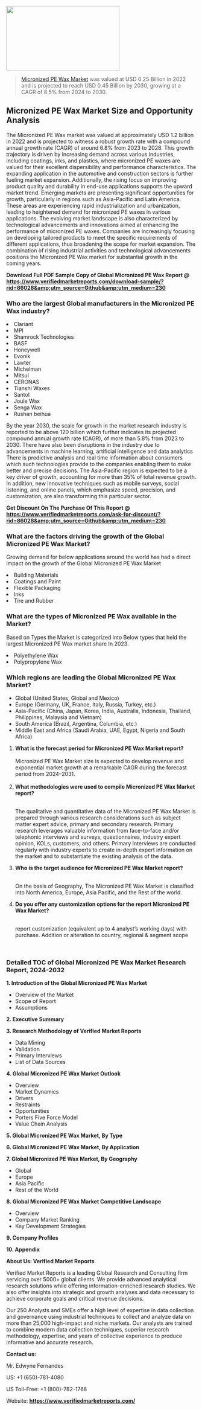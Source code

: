 <img src="https://ffe5etoiles.com/wp-content/uploads/2024/12/MST1-300x171.png" alt="" width="300" height="171" class="alignnone size-medium wp-image-20088" /><blockquote><p><p><a href="https://www.verifiedmarketreports.com/download-sample/?rid=86028&utm_source=Github&utm_medium=230" target="_blank">Micronized PE Wax Market</a> was valued at USD 0.25 Billion in 2022 and is projected to reach USD 0.45 Billion by 2030, growing at a CAGR of 8.5% from 2024 to 2030.</p></blockquote><p><h2>Micronized PE Wax Market Size and Opportunity Analysis</h2> The Micronized PE Wax market was valued at approximately USD 1.2 billion in 2022 and is projected to witness a robust growth rate with a compound annual growth rate (CAGR) of around 6.8% from 2023 to 2028. This growth trajectory is driven by increasing demand across various industries, including coatings, inks, and plastics, where micronized PE waxes are valued for their excellent dispersibility and performance characteristics. The expanding application in the automotive and construction sectors is further fueling market expansion. Additionally, the rising focus on improving product quality and durability in end-use applications supports the upward market trend. Emerging markets are presenting significant opportunities for growth, particularly in regions such as Asia-Pacific and Latin America. These areas are experiencing rapid industrialization and urbanization, leading to heightened demand for micronized PE waxes in various applications. The evolving market landscape is also characterized by technological advancements and innovations aimed at enhancing the performance of micronized PE waxes. Companies are increasingly focusing on developing tailored products to meet the specific requirements of different applications, thus broadening the scope for market expansion. The combination of rising industrial activities and technological advancements positions the Micronized PE Wax market for substantial growth in the coming years. </p><p class=""><strong>Download Full PDF Sample Copy of Global Micronized PE Wax Report @ <a href="https://www.verifiedmarketreports.com/download-sample/?rid=86028&amp;utm_source=Github&amp;utm_medium=230" target="_blank">https://www.verifiedmarketreports.com/download-sample/?rid=86028&amp;utm_source=Github&amp;utm_medium=230</a></strong></p><h3 id="" class="">Who are the largest Global manufacturers in the Micronized PE Wax industry?</h3><p><li>Clariant</li><li> MPI</li><li> Shamrock Technologies</li><li> BASF</li><li> Honeywell</li><li> Evonik</li><li> Lawter</li><li> Michelman</li><li> Mitsui</li><li> CERONAS</li><li> Tianshi Waxes</li><li> Santol</li><li> Joule Wax</li><li> Senga Wax</li><li> Rushan beihua</li></p><div class=""><div class="" dir="" data-message-author-role="" data-message-id="" data-message-model-slug=""><div class=""><div class=""><div class=""><div class="" dir="" data-message-author-role="" data-message-id="" data-message-model-slug=""><div class=""><div class=""><p>By the year 2030, the scale for growth in the market research industry is reported to be above 120 billion which further indicates its projected compound annual growth rate (CAGR), of more than 5.8% from 2023 to 2030. There have also been disruptions in the industry due to advancements in machine learning, artificial intelligence and data analytics There is predictive analysis and real time information about consumers which such technologies provide to the companies enabling them to make better and precise decisions. The Asia-Pacific region is expected to be a key driver of growth, accounting for more than 35% of total revenue growth. In addition, new innovative techniques such as mobile surveys, social listening, and online panels, which emphasize speed, precision, and customization, are also transforming this particular sector.</p><p><strong>Get Discount On The Purchase Of This Report @&nbsp; <a href="https://www.verifiedmarketreports.com/ask-for-discount/?rid=86028&amp;utm_source=Github&amp;utm_medium=230" target="_blank">https://www.verifiedmarketreports.com/ask-for-discount/?rid=86028&amp;utm_source=Github&amp;utm_medium=230</a></strong></p></div></div></div></div></div></div></div></div><h3 id="" class="">What are the factors driving the growth of the Global Micronized PE Wax Market?</h3><p id="" class="">Growing demand for below applications around the world has had a direct impact on the growth of the Global Micronized PE Wax Market</p><p id="" class=""><li>Building Materials</li><li> Coatings and Paint</li><li> Flexible Packaging</li><li> Inks</li><li> Tire and Rubber</li></p><h3 id="" class="">What are the types of Micronized PE Wax available in the Market?</h3><p id="" class="">Based on Types the Market is categorized into Below types that held the largest Micronized PE Wax market share In 2023.</p><p id="" class=""><li>Polyethylene Wax</li><li> Polypropylene Wax</li></p><h3 id="" class="">Which regions are leading the Global Micronized PE Wax Market?</h3><ul><li>Global (United States, Global and Mexico)</li><li>Europe (Germany, UK, France, Italy, Russia, Turkey, etc.)</li><li>Asia-Pacific (China, Japan, Korea, India, Australia, Indonesia, Thailand, Philippines, Malaysia and Vietnam)</li><li>South America (Brazil, Argentina, Columbia, etc.)</li><li>Middle East and Africa (Saudi Arabia, UAE, Egypt, Nigeria and South Africa)</li></ul><p><ol><li><strong>What is the forecast period for Micronized PE Wax Market report?<br /></strong><br /><span data-sheets-root="1" data-sheets-value="{&quot;1&quot;:2,&quot;2&quot;:&quot;XXXX size is expected to develop revenue and exponential market growth at a remarkable CAGR during the forecast period from 2024&ndash;2030.&quot;}" data-sheets-userformat="{&quot;2&quot;:12674,&quot;4&quot;:{&quot;1&quot;:2,&quot;2&quot;:16776960},&quot;10&quot;:2,&quot;11&quot;:0,&quot;15&quot;:&quot;Arial&quot;,&quot;16&quot;:12}">Micronized PE Wax Market size is expected to develop revenue and exponential market growth at a remarkable CAGR during the forecast period from 2024&ndash;2031.</span><br /><br /></li><li><strong>What methodologies were used to compile Micronized PE Wax Market report?<br /><br /></strong><p>The qualitative and quantitative data of the&nbsp;Micronized PE Wax Market is prepared through various research considerations such as subject matter expert advice, primary and secondary research. Primary research leverages valuable information from face-to-face and/or telephonic interviews and surveys, questionnaires, industry expert opinion, KOLs, customers, and others. Primary interviews are conducted regularly with industry experts to create in-depth expert information on the market and to substantiate the existing analysis of the data.&nbsp;</p></li><li><strong>Who is the target audience for Micronized PE Wax Market report?<br /><br /></strong><p>On the basis of Geography, The&nbsp;Micronized PE Wax Market is classified into North America, Europe, Asia Pacific, and the Rest of the world.</p></li><li><strong>Do you offer any customization options for the report Micronized PE Wax Market?<br /><br /></strong><p>report customization (equivalent up to 4 analyst&rsquo;s working days) with purchase. Addition or alteration to country, regional &amp; segment scope</p><p>&nbsp;</p></li></ol></p><h3 id="" class="">Detailed TOC of Global Micronized PE Wax Market Research Report, 2024-2032</h3><p id="" class=""><strong>1. Introduction of the Global Micronized PE Wax Market</strong></p><ul><li>Overview of the Market</li><li>Scope of Report</li><li>Assumptions</li></ul><p id="" class=""><strong>2. Executive Summary</strong></p><p id="" class=""><strong>3. Research Methodology of&nbsp;Verified Market Reports</strong></p><ul><li>Data Mining</li><li>Validation</li><li>Primary Interviews</li><li>List of Data Sources</li></ul><p id="" class=""><strong>4. Global Micronized PE Wax Market Outlook</strong></p><ul><li>Overview</li><li>Market Dynamics</li><li>Drivers</li><li>Restraints</li><li>Opportunities</li><li>Porters Five Force Model</li><li>Value Chain Analysis</li></ul><p id="" class=""><strong>5. Global Micronized PE Wax Market, By&nbsp;Type</strong></p><p id="" class=""><strong>6. Global Micronized PE Wax Market, By Application</strong></p><p id="" class=""><strong>7. Global Micronized PE Wax Market, By Geography</strong></p><ul><li>Global</li><li>Europe</li><li>Asia Pacific</li><li>Rest of the World</li></ul><p id="" class=""><strong>8. Global Micronized PE Wax Market Competitive Landscape</strong></p><ul><li>Overview</li><li>Company Market Ranking</li><li>Key Development Strategies</li></ul><p id="" class=""><strong>9. Company Profiles</strong></p><p id="" class=""><strong>10. Appendix</strong></p><p id="" class=""><strong>About Us: Verified Market Reports</strong></p><p id="" class="">Verified Market Reports is a leading Global Research and Consulting firm servicing over 5000+ global clients. We provide advanced analytical research solutions while offering information-enriched research studies. We also offer insights into strategic and growth analyses and data necessary to achieve corporate goals and critical revenue decisions.</p><p id="" class="">Our 250 Analysts and SMEs offer a high level of expertise in data collection and governance using industrial techniques to collect and analyze data on more than 25,000 high-impact and niche markets. Our analysts are trained to combine modern data collection techniques, superior research methodology, expertise, and years of collective experience to produce informative and accurate research.</p><p id="" class=""><strong>Contact us:</strong></p><p id="" class="">Mr. Edwyne Fernandes</p><p id="" class="">US: +1 (650)-781-4080</p><p id="" class="">US Toll-Free: +1 (800)-782-1768</p><p id="" class="">Website: <a target="" data-test-app-aware-link=""><strong>https://www.verifiedmarketreports.com/</strong></a></p>
